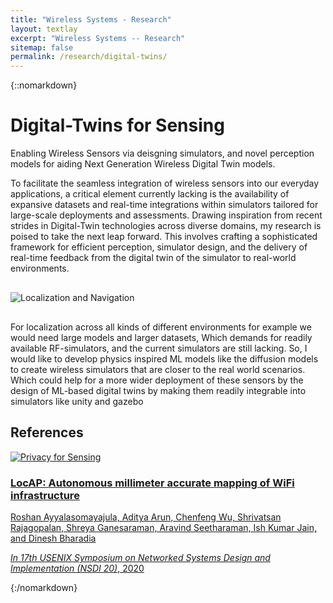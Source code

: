 ```yaml
---
title: "Wireless Systems - Research"
layout: textlay
excerpt: "Wireless Systems -- Research"
sitemap: false
permalink: /research/digital-twins/
---
```


{::nomarkdown}
<div class="container research-page-container">

  <!-- Main Title -->
  <h1>Digital-Twins for Sensing</h1>

  <p>Enabling Wireless Sensors via deisgning simulators, and novel perception models for aiding Next Generation Wireless Digital Twin models.</p>
  
  <p>To facilitate the seamless integration of wireless sensors into our everyday applications, a critical element currently lacking is the availability of expansive datasets and real-time integrations within simulators tailored for large-scale deployments and assessments. Drawing inspiration from recent strides in Digital-Twin technologies across diverse domains, my research is poised to take the next leap forward. This involves crafting a sophisticated framework for efficient perception, simulator design, and the delivery of real-time feedback from the digital twin of the simulator to real-world environments.</p>

  <div style="margin: 30px 0;">
    <img src="{{ site.baseurl }}/images/Research_Pics/Digital_Twin/digital_twin-800.webp" alt="Localization and Navigation" class="img-responsive">
  </div>

  <p>For localization across all kinds of different environments for example we would need large models and larger datasets, Which demands for readily available RF-simulators, and the current simulators are still lacking. So, I would like to develop physics inspired ML models like the diffusion models to create wireless simulators that are closer to the real world scenarios. Which could help for a more wider deployment of these sensors by the design of ML-based digital twins by making them readily integrable into simulators like unity and gazebo</p>


  <!-- Publications Section -->
  <h2>References</h2>
  
  <a href="https://wcsng.ucsd.edu/locap/" class="research-box">
    <div class="row vertical-align">
      <div class="col-md-6">
        <img src="{{ site.baseurl }}/images/Research_Pics/Digital_Twin/locap_deployed-800.webp" alt="Privacy for Sensing" class="img-responsive">
      </div>
      <div class="col-md-6">
        <h3>LocAP: Autonomous millimeter accurate mapping of WiFi infrastructure</h3>
        <p>Roshan Ayyalasomayajula, Aditya Arun, Chenfeng Wu, Shrivatsan Rajagopalan, Shreya Ganesaraman, Aravind Seetharaman, Ish Kumar Jain, and Dinesh Bharadia</p>
        <p><i>In 17th USENIX Symposium on Networked Systems Design and Implementation (NSDI 20)</i>, 2020</p>
      </div>
    </div>
  </a>

</div>
{:/nomarkdown}